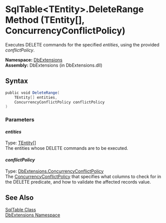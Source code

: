 SqlTable&lt;TEntity>.DeleteRange Method (TEntity[], ConcurrencyConflictPolicy)
==============================================================================
Executes DELETE commands for the specified *entities*, using the provided *conflictPolicy*.

**Namespace:** [DbExtensions][1]  
**Assembly:** DbExtensions (in DbExtensions.dll)

Syntax
------

```csharp
public void DeleteRange(
	TEntity[] entities,
	ConcurrencyConflictPolicy conflictPolicy
)
```

### Parameters

#### *entities*
Type: [TEntity][2][]  
The entities whose DELETE commands are to be executed.

#### *conflictPolicy*
Type: [DbExtensions.ConcurrencyConflictPolicy][3]  
The [ConcurrencyConflictPolicy][3] that specifies what columns to check for in the DELETE predicate, and how to validate the affected records value.


See Also
--------
[SqlTable<TEntity> Class][2]  
[DbExtensions Namespace][1]  

[1]: ../README.md
[2]: README.md
[3]: ../ConcurrencyConflictPolicy/README.md